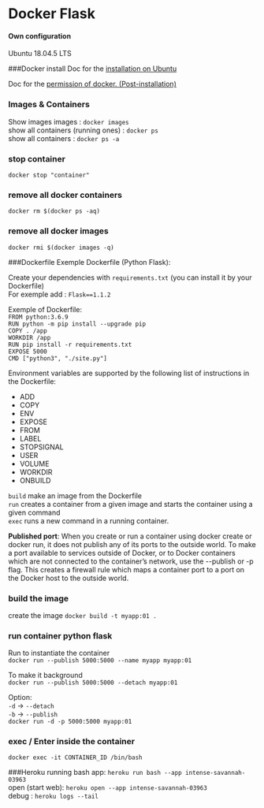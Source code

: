 # Docker Flask
#### Own configuration
Ubuntu 18.04.5 LTS

###Docker install
Doc for the [installation on Ubuntu](https://docs.docker.com/engine/install/ubuntu/)

Doc for the [permission of docker. (Post-installation)](https://docs.docker.com/engine/install/ubuntu/)


### Images & Containers
Show images images : `docker images`  
show all containers (running ones) : `docker ps`  
show all containers : `docker ps -a`

### stop container
`docker stop "container"`
### remove all docker containers
`docker rm $(docker ps -aq)`
### remove all docker images 
`docker rmi $(docker images -q)`

###Dockerfile
Exemple Dockerfile (Python Flask):

Create your dependencies with `requirements.txt` (you can install it by your Dockerfile)  
For exemple add : `Flask==1.1.2`

Exemple of Dockerfile:  
`FROM python:3.6.9`  
`RUN python -m pip install --upgrade pip`  
`COPY . /app`  
`WORKDIR /app`  
`RUN pip install -r requirements.txt`  
`EXPOSE 5000`  
`CMD ["python3", "./site.py"]`  

Environment variables are supported by the following list of instructions in the Dockerfile:

* ADD  
* COPY
* ENV
* EXPOSE
* FROM
* LABEL
* STOPSIGNAL
* USER
* VOLUME
* WORKDIR
* ONBUILD

`build` make an image from the Dockerfile  
`run` creates a container from a given image and starts the container using a given command  
`exec` runs a new command in a running container.

**Published port**: When you create or run a container using docker create or docker run, it does not publish any of its ports to the outside world. To make a port available to services outside of Docker, or to Docker containers which are not connected to the container’s network, use the --publish or -p flag. This creates a firewall rule which maps a container port to a port on the Docker host to the outside world.
### build the image 
create the image
`docker build -t myapp:01 .`

### run container python flask

Run to instantiate the container  
`docker run --publish 5000:5000 --name myapp myapp:01`  

To make it background   
`docker run --publish 5000:5000 --detach myapp:01`  

Option:  
`-d` -> `--detach`  
`-b` -> `--publish`  
`docker run -d -p 5000:5000 myapp:01` 

### exec / Enter inside the container
`docker exec -it CONTAINER_ID /bin/bash`

###Heroku
running bash app:
`heroku run bash --app intense-savannah-03963`  
open (start web): 
`heroku open --app intense-savannah-03963`  
debug : 
`heroku logs --tail`
